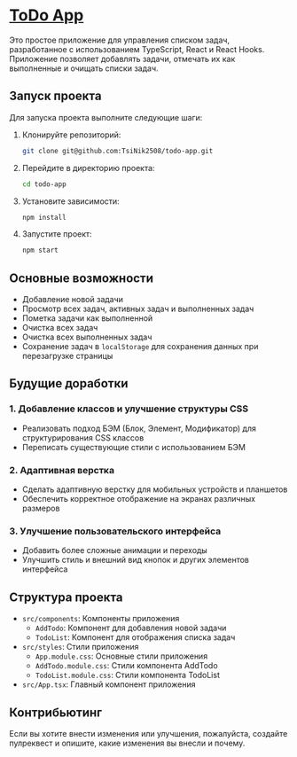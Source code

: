 # [ToDo App](https://tsinik2508.github.io/todo-app/)

Это простое приложение для управления списком задач, разработанное с использованием TypeScript, React и React Hooks. Приложение позволяет добавлять задачи, отмечать их как выполненные и очищать списки задач.

## Запуск проекта

Для запуска проекта выполните следующие шаги:

1. Клонируйте репозиторий:
    ```sh
    git clone git@github.com:TsiNik2508/todo-app.git
    ```
2. Перейдите в директорию проекта:
    ```sh
    cd todo-app
    ```
3. Установите зависимости:
    ```sh
    npm install
    ```
4. Запустите проект:
    ```sh
    npm start
    ```

## Основные возможности

- Добавление новой задачи
- Просмотр всех задач, активных задач и выполненных задач
- Пометка задачи как выполненной
- Очистка всех задач
- Очистка всех выполненных задач
- Сохранение задач в `localStorage` для сохранения данных при перезагрузке страницы

## Будущие доработки

### 1. Добавление классов и улучшение структуры CSS
- Реализовать подход БЭМ (Блок, Элемент, Модификатор) для структурирования CSS классов
- Переписать существующие стили с использованием БЭМ

### 2. Адаптивная верстка
- Сделать адаптивную верстку для мобильных устройств и планшетов
- Обеспечить корректное отображение на экранах различных размеров

### 3. Улучшение пользовательского интерфейса
- Добавить более сложные анимации и переходы
- Улучшить стиль и внешний вид кнопок и других элементов интерфейса

## Структура проекта

- `src/components`: Компоненты приложения
  - `AddTodo`: Компонент для добавления новой задачи
  - `TodoList`: Компонент для отображения списка задач
- `src/styles`: Стили приложения
  - `App.module.css`: Основные стили приложения
  - `AddTodo.module.css`: Стили компонента AddTodo
  - `TodoList.module.css`: Стили компонента TodoList
- `src/App.tsx`: Главный компонент приложения

## Контрибьютинг

Если вы хотите внести изменения или улучшения, пожалуйста, создайте пулреквест и опишите, какие изменения вы внесли и почему.
